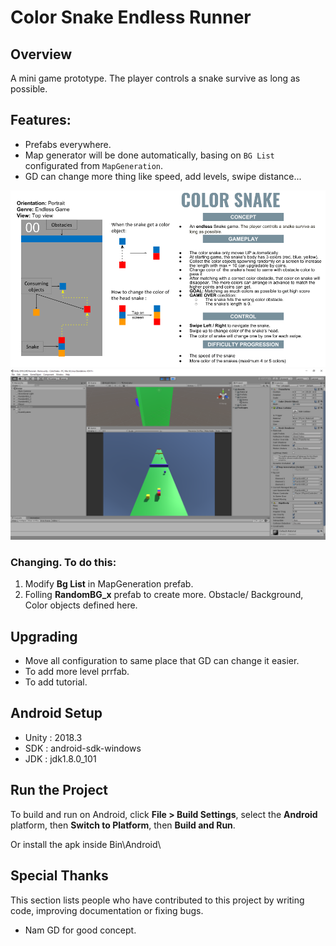 # Color Snake Endless Runner

## Overview

A mini game prototype. The player controls a snake survive as long as possible.

## Features:

* Prefabs everywhere.
* Map generator will be done automatically, basing on `BG List` configurated from `MapGeneration`.
* GD can change more thing like speed, add levels, swipe distance...

![GDD](docgen/ColorSnake_GDD.png "GDD")
![Game Scene](docgen/capture.png "Sample")
### Changing. To do this:
1. Modify **Bg List** in MapGeneration prefab.
2. Folling **RandomBG_x** prefab to create more. Obstacle/ Background, Color objects defined here.

## Upgrading

* Move all configuration to same place that GD can change it easier.
* To add more level prrfab.
* To add tutorial.

## Android Setup

* Unity : 2018.3
* SDK : android-sdk-windows 
* JDK : jdk1.8.0_101


## Run the Project

To build and run on Android, click
**File > Build Settings**, select the **Android** platform, then
**Switch to Platform**, then **Build and Run**.

Or install the apk inside Bin\Android\

## Special Thanks

This section lists people who have contributed to this project by writing code, improving documentation or fixing bugs.

* Nam GD for good concept.